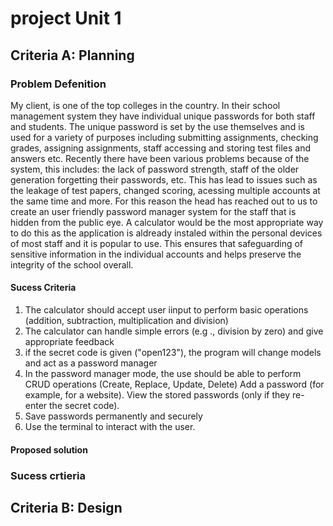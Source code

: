 # project Unit 1 

## Criteria A: Planning 

### Problem Defenition 

My client, is one of the top colleges in the country. In their school management system they have individual unique passwords for both staff and students. The unique password is set by the use themselves and is used for a variety of purposes including submitting assignments, checking grades, assigning assignments, staff accessing and storing test files and answers etc. Recently there have been various problems because of the system, this includes: the lack of password strength, staff of the older generation forgetting their passwords, etc. This has lead to issues such as the leakage of test papers, changed scoring, acessing multiple accounts at the same time and more. For this reason the head has reached out to us to create an user friendly password manager system for the staff that is hidden from the public eye. A calculator would be the most appropriate way to do this as the application is aldready instaled within the personal devices of most staff and it is popular to use. This ensures that safeguarding of sensitive information in the individual accounts and helps preserve the integrity of the school overall.  

#### Sucess Criteria 

1. The calculator should accept user iinput to perform basic operations (addition, subtraction, multiplication and division)
2. The calculator can handle simple errors (e.g ., division by zero) and give appropriate feedback
3. if the secret code is given ("open123"), the program will change models and act as a password manager
4. In the password manager mode, the use should be able to perform CRUD operations (Create, Replace, Update, Delete)
   Add a password (for example, for a website).
   View the stored passwords (only if they re-enter the secret code).
5. Save passwords permanently and securely
6. Use the terminal to interact with the user. 

#### Proposed solution 

### Sucess crtieria 

## Criteria B: Design 

